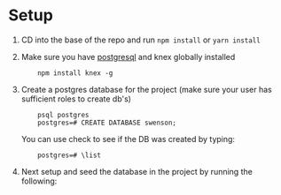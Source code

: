 # Setup
1. CD into the base of the repo and run `npm install` or `yarn install`

2. Make sure you have [postgresql](https://medium.com/@Umesh_Kafle/postgresql-and-postgis-installation-in-mac-os-87fa98a6814d) and knex globally installed 
    ``` 
        npm install knex -g
    ```

3. Create a postgres database for the project (make sure your user has sufficient roles to create db's)
    ```
        psql postgres
        postgres=# CREATE DATABASE swenson;
    ``` 
    You can use check to see if the DB was created by typing:
    ```       
        postgres=# \list
    ````
    
4. Next setup and seed the database in the project by running the following:
